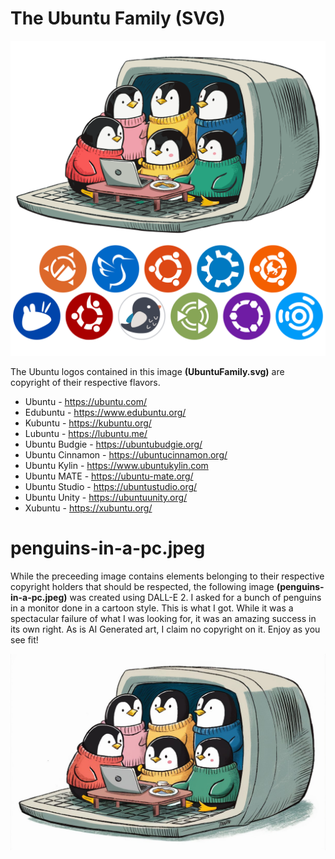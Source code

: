 # The Ubuntu Family (SVG)

![Ubuntu Family SVG](UbuntuFamily.svg)

The Ubuntu logos contained in this image **(UbuntuFamily.svg)** are copyright of their respective flavors.
- Ubuntu - https://ubuntu.com/
- Edubuntu - https://www.edubuntu.org/
- Kubuntu - https://kubuntu.org/
- Lubuntu - https://lubuntu.me/
- Ubuntu Budgie - https://ubuntubudgie.org/
- Ubuntu Cinnamon - https://ubuntucinnamon.org/
- Ubuntu Kylin - https://www.ubuntukylin.com
- Ubuntu MATE - https://ubuntu-mate.org/
- Ubuntu Studio - https://ubuntustudio.org/
- Ubuntu Unity - https://ubuntuunity.org/
- Xubuntu - https://xubuntu.org/

# penguins-in-a-pc.jpeg
While the preceeding image contains elements belonging to their respective copyright holders that should be respected, the following image **(penguins-in-a-pc.jpeg)** was created using DALL-E 2. I asked for a bunch of penguins in a monitor done in a cartoon style. This is what I got. While it was a spectacular failure of what I was looking for, it was an amazing success in its own right. As is AI Generated art, I claim no copyright on it.
Enjoy as you see fit!

![penguins-in-a-pc](penguins-in-a-pc.jpeg)
